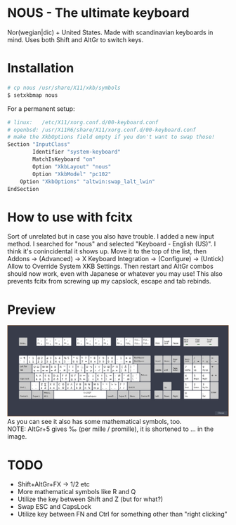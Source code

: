 # NOUS - The ultimate keyboard
Nor(wegian|dic) + United States. Made with scandinavian keyboards in mind. Uses both Shift and AltGr to switch keys.

# Installation
```sh
# cp nous /usr/share/X11/xkb/symbols
$ setxkbmap nous
```
For a permanent setup:
```sh
# linux:   /etc/X11/xorg.conf.d/00-keyboard.conf
# openbsd: /usr/X11R6/share/X11/xorg.conf.d/00-keyboard.conf
# make the XkbOptions field empty if you don't want to swap those!
Section "InputClass"
        Identifier "system-keyboard"
        MatchIsKeyboard "on"
        Option "XkbLayout" "nous"
        Option "XkbModel" "pc102"
	Option "XkbOptions" "altwin:swap_lalt_lwin"
EndSection
```

# How to use with fcitx
Sort of unrelated but in case you also have trouble. I added a new input method. I searched for "nous" and selected "Keyboard - English (US)". I think it's conincidental it shows up. Move it to the top of the list, then Addons -> (Advanced) -> X Keyboard Integration -> (Configure) -> (Untick) Allow to Override System XKB Settings. Then restart and AltGr combos should now work, even with Japanese or whatever you may use! This also prevents fcitx from screwing up my capslock, escape and tab rebinds.

# Preview
![preview](preview.png)
As you can see it also has some mathematical symbols, too.\
NOTE: AltGr+5 gives ‰ (per mille / promille), it is shortened to ... in the image.

# TODO
* Shift+AltGr+FX → 1/2 etc
* More mathematical symbols like R and Q
* Utilize the key between Shift and Z (but for what?)
* Swap ESC and CapsLock
* Utilize key between FN and Ctrl for something other than "right clicking"
